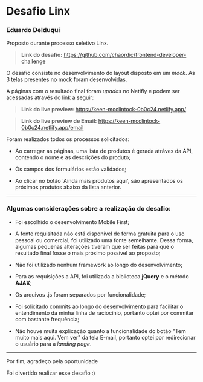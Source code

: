 # Desafio Linx
### Eduardo Delduqui

Proposto durante processo seletivo Linx.

> **Link do desafio:** https://github.com/chaordic/frontend-developer-challenge

O desafio consiste no desenvolvimento do layout disposto em um *mock*. As 3 telas presentes no mock foram desenvolvidas.

A páginas com o resultado final foram *upadas* no Netifly e podem ser acessadas através do link a seguir:

>**Link do live preview:** https://keen-mcclintock-0b0c24.netlify.app/

>**Link do live preview de Email:** https://keen-mcclintock-0b0c24.netlify.app/email

Foram realizados todos os processos solicitados:

- Ao carregar as páginas, uma lista de produtos é gerada atráves da API, contendo o nome e as descrições do produto;

- Os campos dos formulários estão validados;

- Ao clicar no botão 'Ainda mais produtos aqui', são apresentados os próximos produtos abaixo da lista anterior.


---

<h3>Algumas considerações sobre a realização do desafio:</h3>

- Foi escolhido o desenvolvimento Mobile First;

- A fonte requisitada não está disponível de forma gratuita para o uso pessoal ou comercial, foi utilizado uma fonte semelhante. Dessa forma, algumas pequenas alterações tiveram que ser feitas para que o resultado final fosse o mais próximo possível ao proposto;

- Não foi utilizado nenhum framework ao longo do desenvolvimento;

- Para as requisições a API, foi utilizada a biblioteca **jQuery** e o método **AJAX**;

- Os arquivos .js foram separados por funcionalidade;

- Foi solicitado commits ao longo do desenvolvimento para facilitar o entendimento da minha linha de raciocínio, portanto optei por commitar com bastante frequência;

- Não houve muita explicação quanto a funcionalidade do botão "Tem muito mais aqui. Vem ver" da tela E-mail, portanto optei por redirecionar o usuário para a *landing page*.



---

Por fim, agradeço pela oportunidade

Foi divertido realizar esse desafio :)
